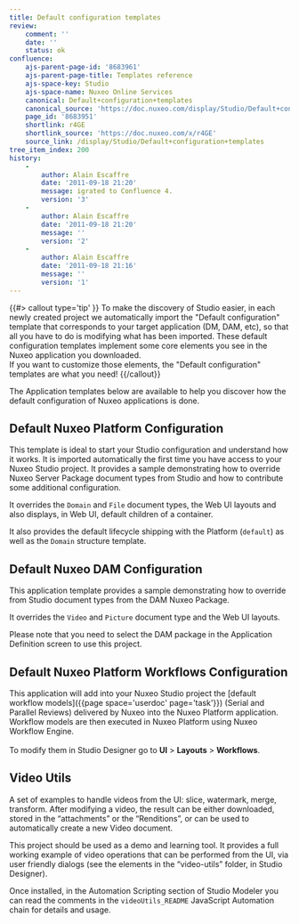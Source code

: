 ```yaml
---
title: Default configuration templates
review:
    comment: ''
    date: ''
    status: ok
confluence:
    ajs-parent-page-id: '8683961'
    ajs-parent-page-title: Templates reference
    ajs-space-key: Studio
    ajs-space-name: Nuxeo Online Services
    canonical: Default+configuration+templates
    canonical_source: 'https://doc.nuxeo.com/display/Studio/Default+configuration+templates'
    page_id: '8683951'
    shortlink: r4GE
    shortlink_source: 'https://doc.nuxeo.com/x/r4GE'
    source_link: /display/Studio/Default+configuration+templates
tree_item_index: 200
history:
    -
        author: Alain Escaffre
        date: '2011-09-18 21:20'
        message: igrated to Confluence 4.
        version: '3'
    -
        author: Alain Escaffre
        date: '2011-09-18 21:20'
        message: ''
        version: '2'
    -
        author: Alain Escaffre
        date: '2011-09-18 21:16'
        message: ''
        version: '1'
---
```

{{#> callout type='tip' }}
To make the discovery of Studio easier, in each newly created project we automatically import the "Default configuration" template that corresponds to your target application (DM, DAM, etc), so that all you have to do is modifying what has been imported. These default configuration templates implement some core elements you see in the Nuxeo application you downloaded.</br>
If you want to customize those elements, the "Default configuration" templates are what you need!
{{/callout}}

The Application templates below are available to help you discover how the default configuration of Nuxeo applications is done.

## Default Nuxeo Platform Configuration

This template is ideal to start your Studio configuration and understand how it works. It is imported automatically the first time you have access to your Nuxeo Studio project. It provides a sample demonstrating how to override Nuxeo Server Package document types from Studio and how to contribute some additional configuration.

It overrides the `Domain` and `File` document types, the Web UI layouts and also displays, in Web UI, default children of a container.

It also provides the default lifecycle shipping with the Platform (`default`) as well as the `Domain` structure template.

## Default Nuxeo DAM Configuration

This application template provides a sample demonstrating how to override from Studio document types from the DAM Nuxeo Package.

It overrides the `Video` and `Picture` document type and the Web UI layouts.

Please note that you need to select the DAM package in the Application Definition screen to use this project.

## Default Nuxeo Platform Workflows Configuration

This application will add into your Nuxeo Studio project the [default workflow models]({{page space='userdoc' page='task'}}) (Serial and Parallel Reviews) delivered by Nuxeo into the Nuxeo Platform application. Workflow models are then executed in Nuxeo Platform using Nuxeo Workflow Engine.  
</br>
To modify them in Studio Designer go to **UI** > **Layouts** > **Workflows**.

## Video Utils

A set of examples to handle videos from the UI: slice, watermark, merge, transform.
After modifying a video, the result can be either downloaded, stored in the “attachments” or the “Renditions”, or can be used to automatically create a new Video document.

This project should be used as a demo and learning tool. It provides a full working example of video operations that can be performed from the UI, via user friendly dialogs (see the elements in the “video-utils” folder, in Studio Designer).

Once installed, in the Automation Scripting section of Studio Modeler you can read the comments in the `videoUtils_README` JavaScript Automation chain for details and usage.
